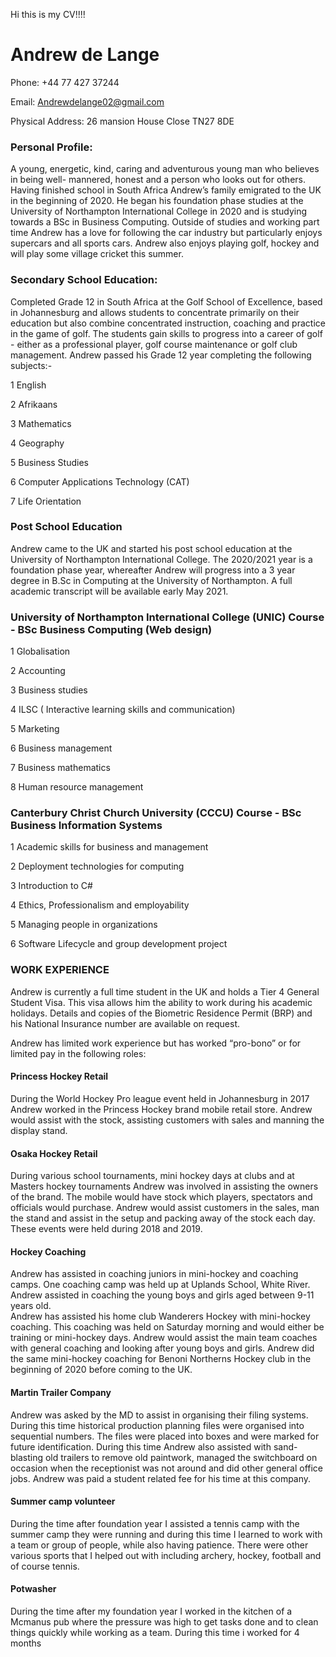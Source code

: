 Hi this is my CV!!!!
  # Andrew de Lange

Phone: +44 77 427 37244 

Email:  Andrewdelange02@gmail.com

Physical Address: 26 mansion House Close TN27 8DE


###    Personal Profile:
A young, energetic, kind, caring and adventurous young man who believes in being well- mannered, honest and a person who looks out for others. Having finished school in South Africa Andrew’s family emigrated to the UK in the beginning of 2020. He began his foundation phase studies at the University of Northampton International College in 2020 and is studying towards a BSc in Business Computing. Outside of studies and working part time Andrew has a love for following the car industry but particularly enjoys supercars and all sports cars. Andrew also enjoys playing golf, hockey and will play some village cricket this summer. 
  
###       Secondary School Education:
Completed Grade 12 in South Africa at the Golf School of Excellence, based in Johannesburg and allows students to concentrate primarily on their education but also combine concentrated instruction, coaching and practice in the game of golf. The students gain skills to progress into a career of golf - either as a professional player, golf course maintenance or golf club management. 
Andrew passed his Grade 12 year completing the following subjects:-

1  English 

2  Afrikaans

3  Mathematics

4  Geography

5 Business Studies

6  Computer Applications Technology (CAT)

7  Life Orientation

###      Post School Education
Andrew came to the UK and started his post school education at the University of Northampton International College. The 2020/2021 year is a foundation phase year, whereafter Andrew will progress into a 3 year degree in B.Sc in Computing at the University of Northampton. A full academic transcript will be available early May 2021.

###    University of Northampton International College (UNIC) Course - BSc Business Computing (Web design)

1  Globalisation

2  Accounting

3  Business studies

4  ILSC ( Interactive learning skills and communication)

5  Marketing

6  Business management

7  Business mathematics

8  Human resource management

###      Canterbury Christ Church University (CCCU) Course - BSc Business Information Systems

1 Academic skills for business and management

2  Deployment technologies for computing

3   Introduction to C#

4   Ethics, Professionalism and employability

5    Managing people in organizations

6    Software Lifecycle and group development project


###    WORK EXPERIENCE
Andrew is currently a full time student in the UK and holds a Tier 4 General Student Visa. This visa allows him the ability to work during his academic holidays. Details and copies of the Biometric Residence Permit (BRP) and his National Insurance number are available on request.

Andrew has limited work experience but has worked “pro-bono” or for limited pay in the following roles: 

####      Princess Hockey Retail

During the World Hockey Pro league event held in Johannesburg in 2017 Andrew worked in the Princess Hockey brand mobile retail store. Andrew would assist with the stock, assisting customers with sales and manning the display stand. 

####      Osaka Hockey Retail 

During various school tournaments, mini hockey days at clubs and at Masters hockey tournaments Andrew was involved in assisting the owners of the brand. The mobile would have stock which players, spectators and officials would purchase. Andrew would assist customers in the sales, man the stand and assist in the setup and packing away of the stock each day. These events were held during 2018 and 2019. 

####      Hockey Coaching

Andrew has assisted in coaching juniors in mini-hockey and coaching camps. One coaching camp was held up at Uplands School, White River. Andrew assisted in coaching the young boys and girls aged between 9-11 years old.  
Andrew has assisted his home club Wanderers Hockey with mini-hockey coaching. This coaching was held on Saturday morning and would either be training or mini-hockey days. Andrew would assist the main team coaches with general coaching and looking after young boys and girls. Andrew did the same mini-hockey coaching for Benoni Northerns Hockey club in the beginning of 2020 before coming to the UK. 

####      Martin Trailer Company

Andrew was asked by the MD to assist in organising their filing systems. During this time historical production planning files were organised into sequential numbers. The files were placed into boxes and were marked for future identification. During this time Andrew also assisted with sand-blasting old trailers to remove old paintwork, managed the switchboard on occasion when the receptionist was not around and did other general office jobs. Andrew was paid a student related fee for his time at this company.   

####      Summer camp volunteer

During the time after foundation year I assisted a tennis camp with the summer camp they were running and during this time I learned to work with a team or group of people, while also having patience. There were other various sports that I helped out with including archery, hockey, football and of course tennis.

####      Potwasher

During the time after my foundation year I worked in the kitchen of a Mcmanus pub where the pressure was high to get tasks done and to clean things quickly while working as a team. During this time i worked for 4 months 


<!---
andrewdelange/andrewdelange is a ✨ special ✨ repository because its `README.md` (this file) appears on your GitHub profile.
You can click the Preview link to take a look at your changes.
--->
